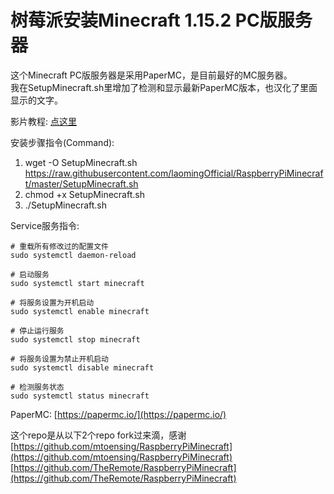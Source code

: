 # 树莓派安装Minecraft 1.15.2 PC版服务器
这个Minecraft PC版服务器是采用PaperMC，是目前最好的MC服务器。  
我在SetupMinecraft.sh里增加了检测和显示最新PaperMC版本，也汉化了里面显示的文字。

影片教程: [点这里](https://youtu.be/SZJCu7h-YQk)

安装步骤指令(Command):  
1) wget -O SetupMinecraft.sh https://raw.githubusercontent.com/laomingOfficial/RaspberryPiMinecraft/master/SetupMinecraft.sh
2) chmod +x SetupMinecraft.sh
3) ./SetupMinecraft.sh

Service服务指令:  
```
# 重载所有修改过的配置文件
sudo systemctl daemon-reload

# 启动服务
sudo systemctl start minecraft

# 将服务设置为开机启动
sudo systemctl enable minecraft

# 停止运行服务
sudo systemctl stop minecraft

# 将服务设置为禁止开机启动
sudo systemctl disable minecraft

# 检测服务状态
sudo systemctl status minecraft
```

PaperMC: [https://papermc.io/](https://papermc.io/)

这个repo是从以下2个repo fork过来滴，感谢  
[https://github.com/mtoensing/RaspberryPiMinecraft](https://github.com/mtoensing/RaspberryPiMinecraft)  
[https://github.com/TheRemote/RaspberryPiMinecraft](https://github.com/TheRemote/RaspberryPiMinecraft)
